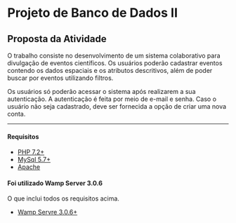 # Projeto de Banco de Dados II

## Proposta da Atividade
O trabalho consiste no desenvolvimento de um sistema colaborativo para divulgação de eventos científicos. Os usuários poderão cadastrar eventos contendo os dados espaciais e os atributos descritivos, além de poder buscar por eventos utilizando filtros.

Os usuários só poderão acessar o sistema após realizarem a sua autenticação. A autenticação é feita por meio de e-mail e senha. Caso o usuário não seja cadastrado, deve ser fornecida a opção de criar uma nova conta.

----

#### Requisitos

+ [PHP 7.2+][1]
+ [MySql 5.7+][2]
+ [Apache][3]

####  Foi utilizado Wamp Server 3.0.6
   O que inclui todos os requisitos acima.
   + [Wamp Servre 3.0.6+][4]

[1]: http://php.net/downloads.php
[2]: http://dev.mysql.com/downloads/mysql/
[3]: https://httpd.apache.org/download.cgi
[4]: http://www.wampserver.com/en/#download-wrapper